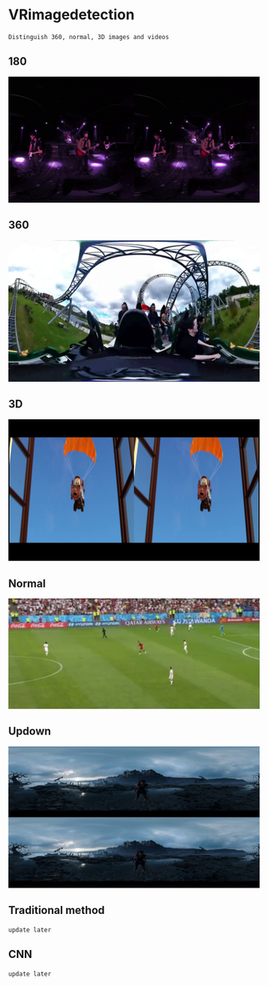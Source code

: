 # VRimagedetection
    Distinguish 360, normal, 3D images and videos
## 180
![image](https://github.com/bitzebra/VRimagedetection/blob/master/image/180.jpg)
## 360
![image](https://github.com/bitzebra/VRimagedetection/blob/master/image/360.jpg)
## 3D
![image](https://github.com/bitzebra/VRimagedetection/blob/master/image/3D.jpg)
## Normal
![image](https://github.com/bitzebra/VRimagedetection/blob/master/image/normal.jpg)
## Updown
![image](https://github.com/bitzebra/VRimagedetection/blob/master/image/updown.jpg)
## Traditional method
    update later
## CNN
    update later
